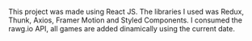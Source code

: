 This project was made using React JS. The libraries I used was Redux, Thunk, Axios, Framer Motion and Styled Components. I consumed the rawg.io API, all games are added dinamically using the current date.
